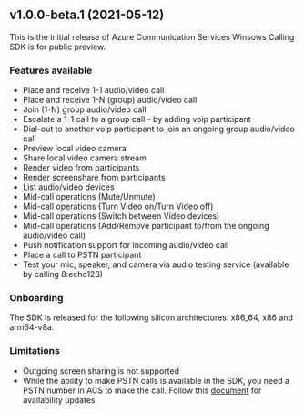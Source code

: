 ## v1.0.0-beta.1 (2021-05-12)

This is the initial release of Azure Communication Services Winsows Calling SDK is for public preview.


### Features available
* Place and receive 1-1 audio/video call
* Place and receive 1-N (group) audio/video call
* Join (1-N) group audio/video call
* Escalate a 1-1 call to a group call - by adding voip participant
* Dial-out to another voip participant to join an ongoing group audio/video call
* Preview local video camera
* Share local video camera stream
* Render video from participants
* Render screenshare from participants
* List audio/video devices
* Mid-call operations (Mute/Unmute)
* Mid-call operations (Turn Video on/Turn Video off)
* Mid-call operations (Switch between Video devices)
* Mid-call operations (Add/Remove participant to/from the ongoing audio/video call)
* Push notification support for incoming audio/video call
* Place a call to PSTN participant
* Test your mic, speaker, and camera via audio testing service (available by calling 8:echo123) 

### Onboarding
The SDK is released for the following silicon architectures: x86_64, x86 and arm64-v8a.
### Limitations
* Outgoing screen sharing is not supported
* While the ability to make PSTN calls is available in the SDK, you need a PSTN number in ACS to make the call. Follow this [document](https://docs.microsoft.com/azure/communication-services/quickstarts/telephony-sms/get-phone-number) for availability updates

